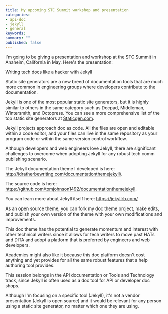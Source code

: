 ```yaml
---
title: My upcoming STC Summit workshop and presentation
categories:
- api-doc
- jekyll
- general
keywords: 
summary: ""
published: false
---
```


I'm going to be giving a presentation and workshop at the STC Summit in Anaheim, California in May. Here's the presentation: 

Writing tech docs like a hacker with Jekyll

Static site generators are a new breed of documentation tools that are much more common in
engineering groups where developers contribute to the documentation.

Jekyll is one of the most popular static site generators, but it is highly similar to others in the same category such as Docpad, Middleman, Wintersmith, and Octopress. You can see a more comprehensive list of the top static site generators at [Staticgen.com](http://www.staticgen.com). 

Jekyll projects approach doc as code. All the files are open and editable within a code editor, and your files can live in the same repository as your program code or within the same version control workflow.

Although developers and web engineers love Jekyll, there are significant challenges to overcome when adopting Jekyll for any robust tech comm publishing scenario.

The Jekyll documentation theme I developed is here: http://idratherbewriting.com/documentationthemejekyll/.

The source code is here: https://github.com/tomjohnson1492/documentationthemejekyll.

You can learn more about Jekyll itself here: https://jekyllrb.com/

As an open source theme, you can fork my doc theme project, make edits, and publish your own version of the theme with your own modifications and improvements.

This doc theme has the potential to generate momentum and interest with other technical writers since it allows for tech writers to move past HATs and DITA and adopt a platform that is preferred by engineers and web developers.

Academics might also like it because this doc platform doesn't cost anything and yet provides for all the same robust features that a help authoring tool provides.

This session belongs in the API documentation or Tools and Technology track, since Jekyll is often used as a doc tool for API or developer doc shops. 

Although I'm focusing on a specific tool (Jekyll), it's not a vendor presentation (Jekyll is open source) and it would be relevant for any person using a static site generator, no matter which one they are using.